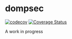 # dompsec

[![codecov](https://codecov.io/gh/biojet1/dompsec/branch/main/graph/badge.svg?token=W93QFJZV1E)](https://codecov.io/gh/biojet1/dompsec)
[![Coverage Status](https://coveralls.io/repos/github/biojet1/dompsec/badge.svg?branch=devel)](https://coveralls.io/github/biojet1/dompsec?branch=devel)

A work in progress
